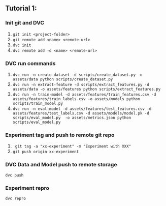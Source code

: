 ## Tutorial 1: 

### Init git and DVC

1. `git init <project-folder>`
2. `git remote add <name> <remote-url>`
3. `dvc init`
4. `dvc remote add -d <name> <remote-url>`

### DVC run commands

1. `dvc run -n create-dataset -d scripts/create_dataset.py -o assets/data python scripts/create_dataset.py`
2. `dvc run -n extract-feature -d scripts/extract_features.py -d assets/data -o assets/features python scripts/extract_features.py`
3. `dvc run -n train-model -d assets/features/train_features.csv -d assets/features/train_labels.csv -o assets/models python scripts/train_model.py`
4. `dvc run -n eval-model -d assets/features/test_features.csv -d assets/features/test_labels.csv -d assets/models/model.pk -d scripts/eval_model.py  -o assets/metrics.json python scripts/eval_model.py`

### Experiment tag and push to remote git repo

1. ` git tag -a "xx-experiment" -m "Experiment with XXX"`
2. `git push origin xx-experiment`

### DVC Data and Model push to remote storage

`dvc push`

### Experiment repro

`dvc repro`

